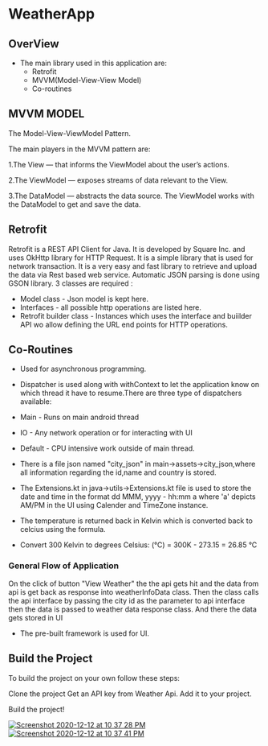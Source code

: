 # WeatherApp

##  OverView

* The main library used in this application are:
  * Retrofit
  * MVVM(Model-View-View Model)
  * Co-routines
  
## MVVM MODEL
The Model-View-ViewModel Pattern.

The main players in the MVVM pattern are:

1.The View — that informs the ViewModel about the user’s actions.

2.The ViewModel — exposes streams of data relevant to the View.

3.The DataModel — abstracts the data source. The ViewModel works with the DataModel to get and save the data.

## Retrofit
 Retrofit is a REST API Client for Java. It is developed by Square Inc. and uses OkHttp library for HTTP Request. It is a simple library that is used for network transaction. It is a very easy and fast library to retrieve and upload the data via Rest based web service.
 Automatic JSON parsing is done using GSON library.
 3 classes are required :
 * Model class - Json model is kept here.
 * Interfaces - all possible http operations are listed here.
 * Retrofit builder class - Instances which uses the interface and buiilder API wo allow defining the URL end points for HTTP operations. 

## Co-Routines
  * Used for asynchronous programming.
  * Dispatcher is used along with withContext to let the application know on which thread it have to resume.There are three type of dispatchers available:
  * Main - Runs on main android thread
  * IO - Any network operation or for interacting with UI
  * Default - CPU intensive work outside of main thread.
  

* There is a file json named "city_json" in main->assets->city_json,where all information regarding the id,name and country is stored.

* The Extensions.kt in java->utils->Extensions.kt file is used to store the date and time in the format dd MMM, yyyy - hh:mm a where 'a' depicts AM/PM in the UI using Calender and TimeZone instance.

* The temperature is returned back in Kelvin which is converted back to celcius using the formula.

* Convert 300 Kelvin to degrees Celsius:
 (°C) = 300K - 273.15 = 26.85 °C
 
  

### General Flow of Application
On the click of button "View Weather" the the api gets hit and the data from api is get back as response into weatherInfoData class.
Then the class calls the api interface by passing the city id as the parameter to api interface then the data is passed to weather data response class.
And there the data gets stored in UI

* The pre-built framework is used for UI.

## Build the Project

To build the project on your own follow these steps:

Clone the project
Get an API key from Weather Api.
Add it to your project.


Build the project!

[
![Screenshot 2020-12-12 at 10 37 28 PM](https://user-images.githubusercontent.com/38380683/101991781-e523e400-3cd4-11eb-847c-42b42fa076a7.png)
![Screenshot 2020-12-12 at 10 37 41 PM](https://user-images.githubusercontent.com/38380683/101991783-e81ed480-3cd4-11eb-8235-28132c0e59e6.png)
](url)
